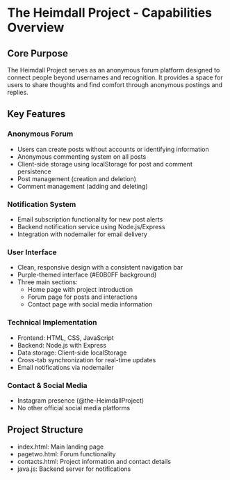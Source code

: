 # The Heimdall Project - Capabilities Overview

## Core Purpose
The Heimdall Project serves as an anonymous forum platform designed to connect people beyond usernames and recognition. It provides a space for users to share thoughts and find comfort through anonymous postings and replies.

## Key Features

### Anonymous Forum
- Users can create posts without accounts or identifying information
- Anonymous commenting system on all posts
- Client-side storage using localStorage for post and comment persistence
- Post management (creation and deletion)
- Comment management (adding and deleting)

### Notification System
- Email subscription functionality for new post alerts
- Backend notification service using Node.js/Express
- Integration with nodemailer for email delivery

### User Interface
- Clean, responsive design with a consistent navigation bar
- Purple-themed interface (#E0B0FF background)
- Three main sections:
  - Home page with project introduction
  - Forum page for posts and interactions
  - Contact page with social media information

### Technical Implementation
- Frontend: HTML, CSS, JavaScript
- Backend: Node.js with Express
- Data storage: Client-side localStorage
- Cross-tab synchronization for real-time updates
- Email notifications via nodemailer

### Contact & Social Media
- Instagram presence (@the-HeimdallProject)
- No other official social media platforms

## Project Structure
- index.html: Main landing page
- pagetwo.html: Forum functionality
- contacts.html: Project information and contact details
- java.js: Backend server for notifications